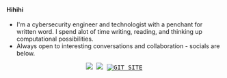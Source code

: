 #### Hihihi 

- I'm a cybersecurity engineer and technologist with a penchant for written word. I spend alot of time writing, reading, and thinking up computational possibilities.
- Always open to interesting conversations and collaboration - socials are below.

<p align="center">
   <kbd>
  <a href="https://twitter.com/ashleytolb"><img src="https://img.shields.io/twitter/follow/ashleytolb?style=for-the-badge&label=ashleytolb&logo=twitter&logoColor=00AEFF&labelColor=black&color=fcd4b7"/></a>
</a> <a href="https://www.linkedin.com/in/ashleytolbert"><img src="https://img.shields.io/badge/linkedin-fcd4b7?style=for-the-badge&logo=linkedin&logoColor=fcd4b7&labelColor=black" /></a> <a href="https://ashleytolbert.github.io" title="My Site"><img src="https://img.shields.io/badge/GIT-SITE-fcd4b7?style=for-the-badge&logo=twitter&logoColor=00AEFF&labelColor=black" alt="GIT SITE" /></a>
  </kbd>
</p>

</a>
  </kbd>
</p>
